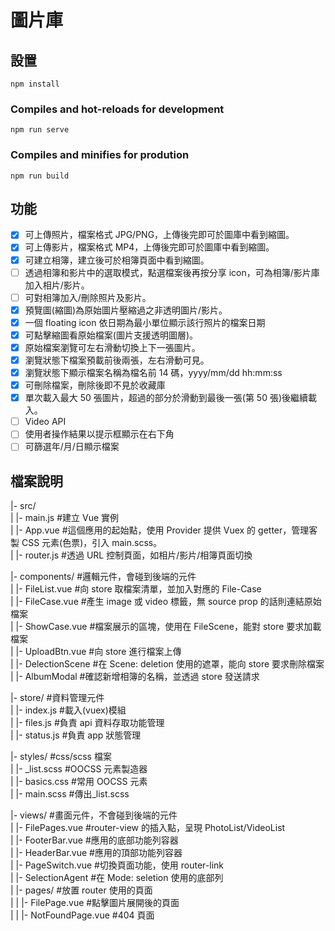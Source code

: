 # 圖片庫

## 設置

`npm install`

### Compiles and hot-reloads for development

`npm run serve`

### Compiles and minifies for prodution

`npm run build`

## 功能

- [x] 可上傳照片，檔案格式 JPG/PNG，上傳後完即可於圖庫中看到縮圖。
- [x] 可上傳影片，檔案格式 MP4，上傳後完即可於圖庫中看到縮圖。
- [x] 可建立相簿，建立後可於相簿頁面中看到縮圖。
- [ ] 透過相簿和影片中的選取模式，點選檔案後再按分享 icon，可為相簿/影片庫加入相片/影片。
- [ ] 可對相簿加入/刪除照片及影片。
- [x] 預覽圖(縮圖)為原始圖片壓縮過之非透明圖片/影片。
- [x] 一個 floating icon 依日期為最小單位顯示該行照片的檔案日期
- [x] 可點擊縮圖看原始檔案(圖片支援透明圖層)。
- [x] 原始檔案瀏覽可左右滑動切換上下一張圖片。
- [x] 瀏覽狀態下檔案預載前後兩張，左右滑動可見。
- [x] 瀏覽狀態下顯示檔案名稱為檔名前 14 碼，yyyy/mm/dd hh:mm:ss
- [x] 可刪除檔案，刪除後即不見於收藏庫
- [x] 單次載入最大 50 張圖片，超過的部分於滑動到最後一張(第 50 張)後繼續載入。
- [ ] Video API
- [ ] 使用者操作結果以提示框顯示在右下角
- [ ] 可篩選年/月/日顯示檔案

## 檔案說明

|- src/  
| |- main.js #建立 Vue 實例  
| |- App.vue #這個應用的起始點，使用 Provider 提供 Vuex 的 getter，管理客製 CSS 元素(色票)，引入 main.scss。  
| |- router.js #透過 URL 控制頁面，如相片/影片/相簿頁面切換

|- components/ #邏輯元件，會碰到後端的元件  
| |- FileList.vue #向 store 取檔案清單，並加入對應的 File-Case  
| |- FileCase.vue #產生 image 或 video 標籤，無 source prop 的話則連結原始檔案  
| |- ShowCase.vue #檔案展示的區塊，使用在 FileScene，能對 store 要求加載檔案  
| |- UploadBtn.vue #向 store 進行檔案上傳  
| |- DelectionScene #在 Scene: deletion 使用的遮罩，能向 store 要求刪除檔案  
| |- AlbumModal #確認新增相簿的名稱，並透過 store 發送請求

|- store/ #資料管理元件  
| |- index.js #載入(vuex)模組  
| |- files.js #負責 api 資料存取功能管理  
| |- status.js #負責 app 狀態管理

|- styles/ #css/scss 檔案  
| |- \_list.scss #OOCSS 元素製造器  
| |- basics.css #常用 OOCSS 元素  
| |- main.scss #傳出\_list.scss

|- views/ #畫面元件，不會碰到後端的元件  
| |- FilePages.vue #router-view 的插入點，呈現 PhotoList/VideoList  
| |- FooterBar.vue #應用的底部功能列容器  
| |- HeaderBar.vue #應用的頂部功能列容器  
| |- PageSwitch.vue #切換頁面功能，使用 router-link  
| |- SelectionAgent #在 Mode: seletion 使用的底部列  
| |- pages/ #放置 router 使用的頁面  
| | |- FilePage.vue #點擊圖片展開後的頁面  
| | |- NotFoundPage.vue #404 頁面
